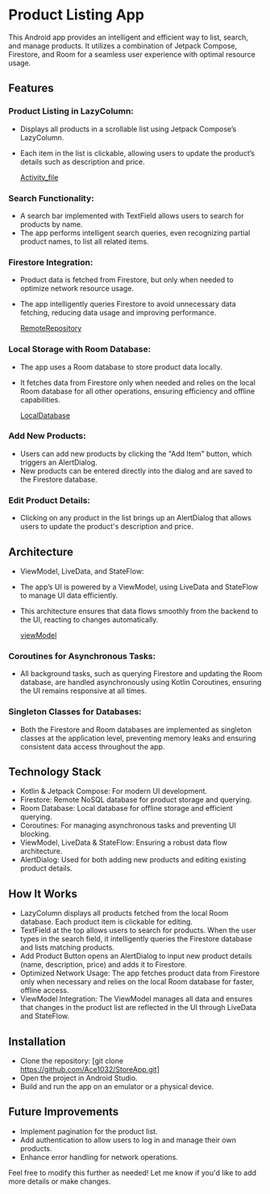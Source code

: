 # Product Listing App

This Android app provides an intelligent and efficient way to list, search, and manage products. It utilizes a combination of Jetpack Compose, Firestore, and Room for a seamless user experience with optimal resource usage.

## Features
### Product Listing in LazyColumn:

- Displays all products in a scrollable list using Jetpack Compose’s LazyColumn.
- Each item in the list is clickable, allowing users to update the product’s details such as description and price.
  
   [Activity_file](https://github.com/Ace1032/StoreApp/blob/master/app/src/main/java/com/example/practice3/MainActivity.kt)

### Search Functionality:

- A search bar implemented with TextField allows users to search for products by name.
- The app performs intelligent search queries, even recognizing partial product names, to list all related items.

### Firestore Integration:

- Product data is fetched from Firestore, but only when needed to optimize network resource usage.
- The app intelligently queries Firestore to avoid unnecessary data fetching, reducing data usage and improving performance.

  [RemoteRepository](https://github.com/Ace1032/StoreApp/blob/master/app/src/main/java/com/example/practice3/RemoteRepository.kt)

### Local Storage with Room Database:

- The app uses a Room database to store product data locally.
- It fetches data from Firestore only when needed and relies on the local Room database for all other operations, ensuring efficiency and offline capabilities.

  [LocalDatabase](https://github.com/Ace1032/StoreApp/blob/master/app/src/main/java/com/example/practice3/LocalDatabase.kt)

### Add New Products:

- Users can add new products by clicking the "Add Item" button, which triggers an AlertDialog.
- New products can be entered directly into the dialog and are saved to the Firestore database.

### Edit Product Details:

- Clicking on any product in the list brings up an AlertDialog that allows users to update the product's description and price.

## Architecture
- ViewModel, LiveData, and StateFlow:

 - The app’s UI is powered by a ViewModel, using LiveData and StateFlow to manage UI data efficiently.
 - This architecture ensures that data flows smoothly from the backend to the UI, reacting to changes automatically.

   [viewModel](https://github.com/Ace1032/StoreApp/blob/master/app/src/main/java/com/example/practice3/myViewModelfactory.kt)

### Coroutines for Asynchronous Tasks:

- All background tasks, such as querying Firestore and updating the Room database, are handled asynchronously using Kotlin Coroutines, ensuring the UI remains responsive at all times.

### Singleton Classes for Databases:

 - Both the Firestore and Room databases are implemented as singleton classes at the application level, preventing memory leaks and ensuring consistent data access throughout the app.


## Technology Stack

- Kotlin & Jetpack Compose: For modern UI development.
- Firestore: Remote NoSQL database for product storage and querying.
- Room Database: Local database for offline storage and efficient querying.
- Coroutines: For managing asynchronous tasks and preventing UI blocking.
- ViewModel, LiveData & StateFlow: Ensuring a robust data flow architecture.
- AlertDialog: Used for both adding new products and editing existing product details.

## How It Works
- LazyColumn displays all products fetched from the local Room database. Each product item is clickable for editing.
- TextField at the top allows users to search for products. When the user types in the search field, it intelligently queries the Firestore database and lists matching products.
- Add Product Button opens an AlertDialog to input new product details (name, description, price) and adds it to Firestore.
- Optimized Network Usage: The app fetches product data from Firestore only when necessary and relies on the local Room database for faster, offline access.
- ViewModel Integration: The ViewModel manages all data and ensures that changes in the product list are reflected in the UI through LiveData and StateFlow.

## Installation
 - Clone the repository:
[git clone https://github.com/Ace1032/StoreApp.git]
- Open the project in Android Studio.
- Build and run the app on an emulator or a physical device.

## Future Improvements
- Implement pagination for the product list.
-  Add authentication to allow users to log in and manage their own products.
- Enhance error handling for network operations.
  
Feel free to modify this further as needed! Let me know if you'd like to add more details or make changes.
